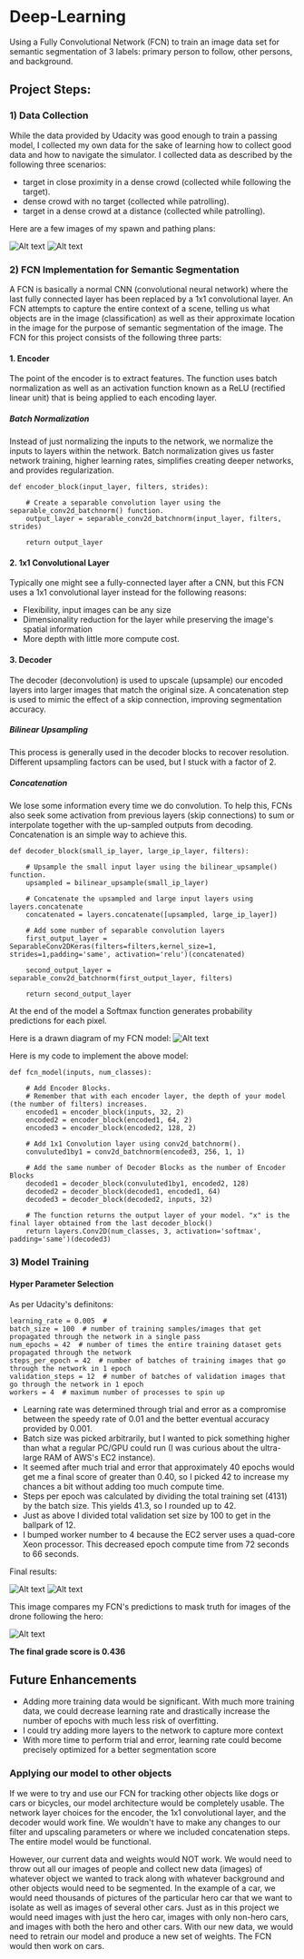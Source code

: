 # Deep-Learning
Using a Fully Convolutional Network (FCN) to train an image data set for semantic segmentation of 3 labels: primary person to follow, other persons, and background.  

[//]: # (Image References)

[image1]: ./deepLearningPics/pathing1.JPG
[image2]: ./deepLearningPics/pathing2.JPG
[image3]: ./deepLearningPics/trainingcurve.JPG
[image4]: ./deepLearningPics/followcompare.JPG
[image5]: ./deepLearningPics/finalscore.JPG
[image6]: ./deepLearningPics/network.JPG
  
  
## Project Steps:
### 1) Data Collection 
While the data provided by Udacity was good enough to train a passing model, I collected my own data for the sake of learning how to collect good data and how to navigate the simulator. I collected data as described by the following three scenarios:  
* target in close proximity in a dense crowd (collected while following the target).
* dense crowd with no target (collected while patrolling).
* target in a dense crowd at a distance (collected while patrolling).
  
Here are a few images of my spawn and pathing plans:
  
![Alt text][image1]
![Alt text][image2]

### 2) FCN Implementation for Semantic Segmentation

A FCN is basically a normal CNN (convolutional neural network) where the last fully connected layer has been replaced by a 1x1 convolutional layer. An FCN attempts to capture the entire context of a scene, telling us what objects are in the image (classification) as well as their approximate location in the image for the purpose of semantic segmentation of the image. The FCN for this project consists of the following three parts:

#### 1. Encoder
The point of the encoder is to extract features. The function uses batch normalization as well as an activation function known as a ReLU (rectified linear unit) that is being applied to each encoding layer.  
  
##### Batch Normalization
Instead of just normalizing the inputs to the network, we normalize the inputs to layers within the network. Batch normalization gives us faster network training, higher learning rates, simplifies creating deeper networks, and provides regularization.
```
def encoder_block(input_layer, filters, strides):
    
    # Create a separable convolution layer using the separable_conv2d_batchnorm() function.
    output_layer = separable_conv2d_batchnorm(input_layer, filters, strides)
    
    return output_layer
```
    
#### 2. 1x1 Convolutional Layer
Typically one might see a fully-connected layer after a CNN, but this FCN uses a 1x1 convolutional layer instead for the following reasons:  
* Flexibility, input images can be any size
* Dimensionality reduction for the layer while preserving the image's spatial information
* More depth with little more compute cost.

#### 3. Decoder
The decoder (deconvolution) is used to upscale (upsample) our encoded layers into larger images that match the original size. A concatenation step is used to mimic the effect of a skip connection, improving segmentation accuracy.  
  
##### Bilinear Upsampling
This process is generally used in the decoder blocks to recover resolution. Different upsampling factors can be used, but I stuck with a factor of 2.
  
##### Concatenation
We lose some information every time we do convolution. To help this, FCNs also seek some activation from previous layers (skip connections) to sum or interpolate together with the up-sampled outputs from decoding. Concatenation is an simple way to achieve this.
  
```
def decoder_block(small_ip_layer, large_ip_layer, filters):
    
    # Upsample the small input layer using the bilinear_upsample() function.
    upsampled = bilinear_upsample(small_ip_layer)
    
    # Concatenate the upsampled and large input layers using layers.concatenate
    concatenated = layers.concatenate([upsampled, large_ip_layer])
    
    # Add some number of separable convolution layers
    first_output_layer = SeparableConv2DKeras(filters=filters,kernel_size=1, strides=1,padding='same', activation='relu')(concatenated)
    
    second_output_layer = separable_conv2d_batchnorm(first_output_layer, filters)
    
    return second_output_layer
```
At the end of the model a Softmax function generates probability predictions for each pixel.
  
Here is a drawn diagram of my FCN model:
![Alt text][image6]
  
Here is my code to implement the above model:
  
```
def fcn_model(inputs, num_classes):
    
    # Add Encoder Blocks. 
    # Remember that with each encoder layer, the depth of your model (the number of filters) increases.
    encoded1 = encoder_block(inputs, 32, 2)
    encoded2 = encoder_block(encoded1, 64, 2)
    encoded3 = encoder_block(encoded2, 128, 2)
    
    # Add 1x1 Convolution layer using conv2d_batchnorm().
    convuluted1by1 = conv2d_batchnorm(encoded3, 256, 1, 1)
    
    # Add the same number of Decoder Blocks as the number of Encoder Blocks
    decoded1 = decoder_block(convuluted1by1, encoded2, 128)
    decoded2 = decoder_block(decoded1, encoded1, 64)
    decoded3 = decoder_block(decoded2, inputs, 32)
    
    # The function returns the output layer of your model. "x" is the final layer obtained from the last decoder_block()
    return layers.Conv2D(num_classes, 3, activation='softmax', padding='same')(decoded3)
```
  
### 3) Model Training 
  
#### Hyper Parameter Selection
  
As per Udacity's definitons:  
```
learning_rate = 0.005  # 
batch_size = 100  # number of training samples/images that get propagated through the network in a single pass
num_epochs = 42  # number of times the entire training dataset gets propagated through the network
steps_per_epoch = 42  # number of batches of training images that go through the network in 1 epoch
validation_steps = 12  # number of batches of validation images that go through the network in 1 epoch
workers = 4  # maximum number of processes to spin up
```
  
* Learning rate was determined through trial and error as a compromise between the speedy rate of 0.01 and the better eventual accuracy provided by 0.001.
* Batch size was picked arbitrarily, but I wanted to pick something higher than what a regular PC/GPU could run (I was curious about the ultra-large RAM of AWS's EC2 instance).
* It seemed after much trial and error that approximately 40 epochs would get me a final score of greater than 0.40, so I picked 42 to increase my chances a bit without adding too much compute time.
* Steps per epoch was calculated by dividing the total training set (4131) by the batch size. This yields 41.3, so I rounded up to 42.
* Just as above I divided total validation set size by 100 to get in the ballpark of 12.
* I bumped worker number to 4 because the EC2 server uses a quad-core Xeon processor. This decreased epoch compute time from 72 seconds to 66 seconds.
   
Final results:

![Alt text][image3]
![Alt text][image5]
  
This image compares my FCN's predictions to mask truth for images of the drone following the hero:
  
![Alt text][image4]
  
**The final grade score is  0.436**

## Future Enhancements
  
* Adding more training data would be significant. With much more training data, we could decrease learning rate and drastically increase the number of epochs with much less risk of overfitting.
* I could try adding more layers to the network to capture more context
* With more time to perform trial and error, learning rate could become precisely optimized for a better segmentation score
  
### Applying our model to other objects
If we were to try and use our FCN for tracking other objects like dogs or cars or bicycles, our model architecture would be completely usable. The network layer choices for the encoder, the 1x1 convolutional layer, and the decoder would work fine. We wouldn't have to make any changes to our filter and upscaling parameters or where we included concatenation steps. The entire model would be functional.
  
However, our current data and weights would NOT work. We would need to throw out all our images of people and collect new data (images) of whatever object we wanted to track along with whatever background and other objects would need to be segmented. In the example of a car, we would need thousands of pictures of the particular hero car that we want to isolate as well as images of several other cars. Just as in this project we would need images with just the hero car, images with only non-hero cars, and images with both the hero and other cars. With our new data, we would need to retrain our model and produce a new set of weights. The FCN would then work on cars.
  
